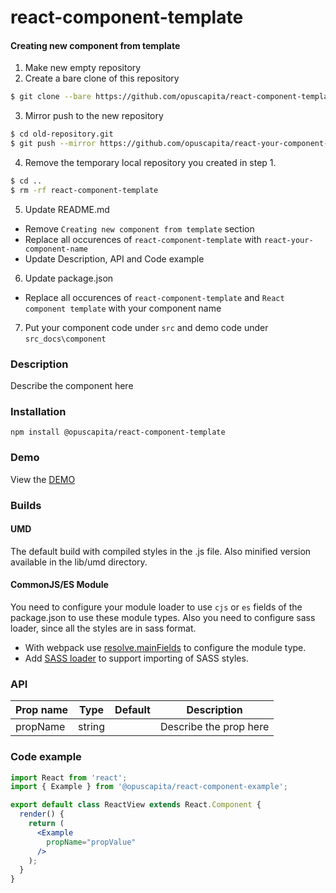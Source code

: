 # react-component-template

#### Creating new component from template
1. Make new empty repository
2. Create a bare clone of this repository
  ```bash
  $ git clone --bare https://github.com/opuscapita/react-component-template.git
  ```
3. Mirror push to the new repository
  ```bash
  $ cd old-repository.git
  $ git push --mirror https://github.com/opuscapita/react-your-component-name-here.git
  ```
4. Remove the temporary local repository you created in step 1.
  ```bash
  $ cd ..
  $ rm -rf react-component-template
  ```
5. Update README.md
  - Remove `Creating new component from template` section
  - Replace all occurences of `react-component-template` with `react-your-component-name`
  - Update Description, API and Code example
6. Update package.json
  - Replace all occurences of `react-component-template` and `React component template` with your component name
7. Put your component code under `src` and demo code under `src_docs\component`

### Description
Describe the component here

### Installation
```
npm install @opuscapita/react-component-template
```

### Demo
View the [DEMO](https://opuscapita.github.io/react-component-template)

### Builds
#### UMD
The default build with compiled styles in the .js file. Also minified version available in the lib/umd directory.
#### CommonJS/ES Module
You need to configure your module loader to use `cjs` or `es` fields of the package.json to use these module types.
Also you need to configure sass loader, since all the styles are in sass format.
* With webpack use [resolve.mainFields](https://webpack.js.org/configuration/resolve/#resolve-mainfields) to configure the module type.
* Add [SASS loader](https://github.com/webpack-contrib/sass-loader) to support importing of SASS styles.

### API
| Prop name                | Type             | Default                                  | Description                              |
| ------------------------ | ---------------- | ---------------------------------------- | ---------------------------------------- |
| propName                 | string           |                                          | Describe the prop here                   |

### Code example
```jsx
import React from 'react';
import { Example } from '@opuscapita/react-component-example';

export default class ReactView extends React.Component {
  render() {
    return (
      <Example
        propName="propValue"
      />
    );
  }
}
```
